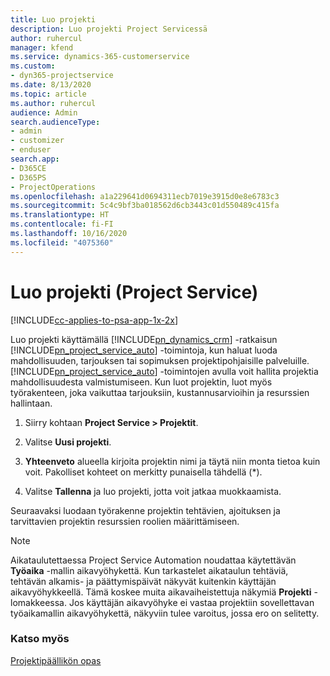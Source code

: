 ```yaml
---
title: Luo projekti
description: Luo projekti Project Servicessä
author: ruhercul
manager: kfend
ms.service: dynamics-365-customerservice
ms.custom:
- dyn365-projectservice
ms.date: 8/13/2020
ms.topic: article
ms.author: ruhercul
audience: Admin
search.audienceType:
- admin
- customizer
- enduser
search.app:
- D365CE
- D365PS
- ProjectOperations
ms.openlocfilehash: a1a229641d0694311ecb7019e3915d0e8e6783c3
ms.sourcegitcommit: 5c4c9bf3ba018562d6cb3443c01d550489c415fa
ms.translationtype: HT
ms.contentlocale: fi-FI
ms.lasthandoff: 10/16/2020
ms.locfileid: "4075360"
---
```

# <a name="create-a-project-project-service"></a>Luo projekti (Project Service)

[!INCLUDE[cc-applies-to-psa-app-1x-2x](../includes/cc-applies-to-psa-app-1x-2x.md)]

Luo projekti käyttämällä [!INCLUDE[pn_dynamics_crm](../includes/pn-dynamics-crm.md)] -ratkaisun [!INCLUDE[pn_project_service_auto](../includes/pn-project-service-auto.md)] -toimintoja, kun haluat luoda mahdollisuuden, tarjouksen tai sopimuksen projektipohjaisille palveluille. [!INCLUDE[pn_project_service_auto](../includes/pn-project-service-auto.md)] -toimintojen avulla voit hallita projektia mahdollisuudesta valmistumiseen. Kun luot projektin, luot myös työrakenteen, joka vaikuttaa tarjouksiin, kustannusarvioihin ja resurssien hallintaan.  
  
1.  Siirry kohtaan **Project Service > Projektit**.  
  
2.  Valitse **Uusi projekti**.  
  
3.  **Yhteenveto** alueella kirjoita projektin nimi ja täytä niin monta tietoa kuin voit. Pakolliset kohteet on merkitty punaisella tähdellä (*).  
  
4.  Valitse **Tallenna** ja luo projekti, jotta voit jatkaa muokkaamista.  
  
Seuraavaksi luodaan työrakenne projektin tehtävien, ajoituksen ja tarvittavien projektin resurssien roolien määrittämiseen.  

> [!NOTE]
> Aikataulutettaessa Project Service Automation noudattaa käytettävän **Työaika** -mallin aikavyöhykettä. Kun tarkastelet aikataulun tehtäviä, tehtävän alkamis- ja päättymispäivät näkyvät kuitenkin käyttäjän aikavyöhykkeellä. Tämä koskee muita aikavaiheistettuja näkymiä **Projekti** -lomakkeessa. Jos käyttäjän aikavyöhyke ei vastaa projektiin sovellettavan työaikamallin aikavyöhykettä, näkyviin tulee varoitus, jossa ero on selitetty. 
  
### <a name="see-also"></a>Katso myös  
 [Projektipäällikön opas](../psa/project-manager-guide.md)
